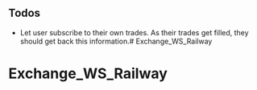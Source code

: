## Todos
 - Let user subscribe to their own trades. As their trades get filled, they should get back this information.# Exchange_WS_Railway
# Exchange_WS_Railway
